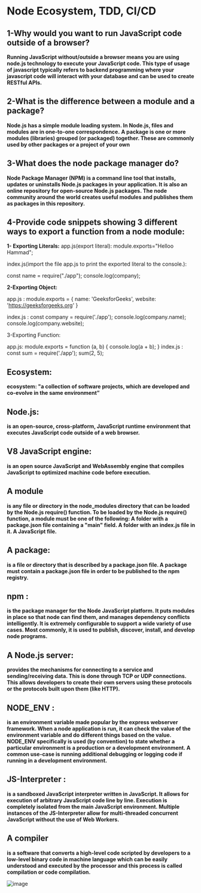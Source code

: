 # Node Ecosystem, TDD, CI/CD

## 1-Why would you want to run JavaScript code outside of a browser?
**Running JavaScript without/outside a browser means you are using node.js technology to execute your JavaScript code. This type of usage of javascript typically refers to backend programming where your javascript code will interact with your database and can be used to create RESTful APIs.**

## 2-What is the difference between a module and a package?
**Node.js has a simple module loading system. In Node.js, files and modules are in one-to-one correspondence.**
**A package is one or more modules (libraries) grouped (or packaged) together. These are commonly used by other packages or a project of your own**

## 3-What does the node package manager do?
**Node Package Manager (NPM) is a command line tool that installs, updates or uninstalls Node.js packages in your application. It is also an online repository for open-source Node.js packages. The node community around the world creates useful modules and publishes them as packages in this repository.**

## 4-Provide code snippets showing 3 different ways to export a function from a node module:

**1- Exporting Literals:**
app.js(export literal): module.exports="Helloo Hammad";

index.js(import the file app.js to print the exported literal to the console.):

const name = require("./app");
console.log(company);

**2-Exporting Object:**

app.js :  module.exports = { 
name: 'GeeksforGeeks', 
website: 'https://geeksforgeeks.org'
} 

index.js : const company = require('./app'); 
console.log(company.name); 
console.log(company.website); 

3-Exporting Function:

app.js: module.exports = function (a, b) { 
console.log(a + b); 
} 
index.js : const sum = require('./app'); 
sum(2, 5); 




## Ecosystem: 
**ecosystem: "a collection of software projects, which are developed and co-evolve in the same environment”**

## Node.js:
**is an open-source, cross-platform, JavaScript runtime environment that executes JavaScript code outside of a web browser.**

## V8 JavaScript engine: 
**is an open source JavaScript and WebAssembly engine that compiles JavaScript to optimized machine code before
execution.**

## A module
**is any file or directory in the node_modules directory that can be loaded by the Node.js require() function.
To be loaded by the Node.js require() function, a module must be one of the following:
A folder with a package.json file containing a "main" field.
A folder with an index.js file in it.
A JavaScript file.**

## A package:
**is a file or directory that is described by a package.json file. A package must contain a package.json file in order to be published
to the npm registry.**

## npm :
**is the package manager for the Node JavaScript platform. It puts modules in place so that node can find them, and manages
dependency conflicts intelligently. It is extremely configurable to support a wide variety of use cases. Most commonly, it is used
to publish, discover, install, and develop node programs.**

## A Node.js server:
**provides the mechanisms for connecting to a service and sending/receiving data. This is done through TCP or UDP 
connections. This allows developers to create their own servers using these protocols or the protocols built upon them (like HTTP).**

## NODE_ENV :
**is an environment variable made popular by the express webserver framework. When a node application is run, it can check the
value of the environment variable and do different things based on the value. NODE_ENV specifically is used (by convention) to state
whether a particular environment is a production or a development environment. A common use-case is running additional debugging or
logging code if running in a development environment.**

## JS-Interpreter :
**is a sandboxed JavaScript interpreter written in JavaScript. It allows for execution of arbitrary JavaScript code line
by line. Execution is completely isolated from the main JavaScript environment. Multiple instances of the JS-Interpreter allow for
multi-threaded concurrent JavaScript without the use of Web Workers.**

## A compiler
**is a software that converts a high-level code scripted by developers to a low-level binary code in machine language which 
can be easily understood and executed by the processor and this process is called compilation or code compilation.**

![image](https://www.erasmuslifebudapest.com/wp-content/uploads/2018/11/node-js-main.jpg)
